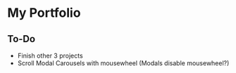 # My Portfolio

## To-Do

+ Finish other 3 projects
+ Scroll Modal Carousels with mousewheel (Modals disable mousewheel?)
